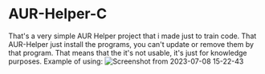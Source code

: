 # AUR-Helper-C
That's a very simple AUR Helper project that i made just to train code.
That AUR-Helper just install the programs, you can't update or remove them by that program. That means that the it's not usable, it's just for knowledge purposes.
Example of using:
![Screenshot from 2023-07-08 15-22-43](https://github.com/dylanabzr/AUR-Helper-C/assets/128552152/0926d209-0dbb-457a-ae19-a01a11e43984)
